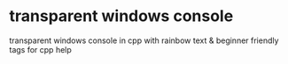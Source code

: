 # transparent windows console
transparent windows console in cpp with rainbow text &amp; beginner friendly tags for cpp help
